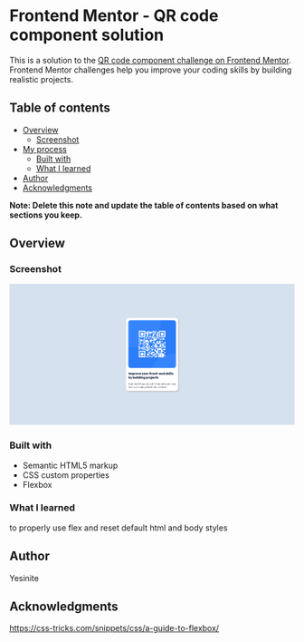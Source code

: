 # Frontend Mentor - QR code component solution

This is a solution to the [QR code component challenge on Frontend Mentor](https://www.frontendmentor.io/challenges/qr-code-component-iux_sIO_H). Frontend Mentor challenges help you improve your coding skills by building realistic projects. 

## Table of contents

- [Overview](#overview)
  - [Screenshot](#screenshot)
- [My process](#my-process)
  - [Built with](#built-with)
  - [What I learned](#what-i-learned)
- [Author](#author)
- [Acknowledgments](#acknowledgments)

**Note: Delete this note and update the table of contents based on what sections you keep.**

## Overview

### Screenshot

![](./images/screen.png)

### Built with

- Semantic HTML5 markup
- CSS custom properties
- Flexbox


### What I learned

to properly use flex and reset default html and body styles

## Author

Yesinite

## Acknowledgments

https://css-tricks.com/snippets/css/a-guide-to-flexbox/


